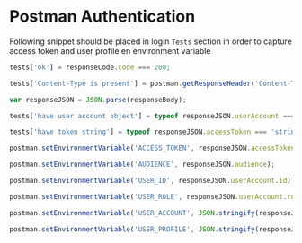 # Postman Authentication

Following snippet should be placed in login `Tests` section in order to capture access token and user profile en environment variable

```javascript
tests['ok'] = responseCode.code === 200;

tests['Content-Type is present'] = postman.getResponseHeader('Content-Type').startsWith('application/json');

var responseJSON = JSON.parse(responseBody);

tests['have user account object'] = typeof responseJSON.userAccount === 'object' && responseJSON.userAccount;

tests['have token string'] = typeof responseJSON.accessToken === 'string';

postman.setEnvironmentVariable('ACCESS_TOKEN', responseJSON.accessToken);

postman.setEnvironmentVariable('AUDIENCE', responseJSON.audience);

postman.setEnvironmentVariable('USER_ID', responseJSON.userAccount.id);

postman.setEnvironmentVariable('USER_ROLE', responseJSON.userAccount.role);

postman.setEnvironmentVariable('USER_ACCOUNT', JSON.stringify(responseJSON.userAccount));

postman.setEnvironmentVariable('USER_PROFILE', JSON.stringify(responseJSON.userProfile));
```
